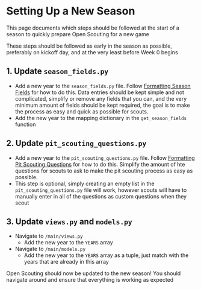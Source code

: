 # Setting Up a New Season

This page documents which steps should be followed at the start of a season to quickly prepare Open Scouting for a new game

These steps should be followed as early in the season as possible, preferably on kickoff day, and at the very least before Week 0 begins

## 1. Update `season_fields.py`
- Add a new year to the `season_fields.py` file. Follow [Formatting Season Fields](./Formatting_Season_Fields.md) for how to do this. Data entries should be kept simple and not complicated, simplify or remove any fields that you can, and the very minimum amount of fields should be kept required, the goal is to make the process as easy and quick as possible for scouts.
- Add the new year to the mapping dictionary in the `get_season_fields` function

## 2. Update `pit_scouting_questions.py`
- Add a new year to the `pit_scouting_questions.py` file. Follow [Formatting Pit Scouting Questions](./Formatting_Pit_Scouting_Questions.md) for how to do this. Simplify the amount of hte questions for scouts to ask to make the pit scouting process as easy as possible.
- This step is optional, simply creating an empty list in the `pit_scouting_questions.py` file will work, however scouts will have to manually enter in all of the questions as custom questions when they scout

## 3. Update `views.py` and `models.py`
- Navigate to `/main/views.py`
  - Add the new year to the `YEARS` array
- Navigate to `/main/models.py`
  - Add the new year to the `YEARS` array as a tuple, just match with the years that are already in this array

Open Scouting should now be updated to the new season! You should navigate around and ensure that everything is working as expected